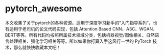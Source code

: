 # pytorch_awesome
本文收集了关于pytorch的各种资源。适用于深度学习新手的“入门指导系列”，也有适用于老司机的论文代码实现，包括 Attention Based CNN、A3C、WGAN、BERT等等。所有代码均按照所属技术领域分类，包括机器视觉/图像相关、自然语言处理相关、强化学习相关等等。所以如果你打算入手这风行一世的 PyTorch 技术，那么就快快收藏本文吧！
